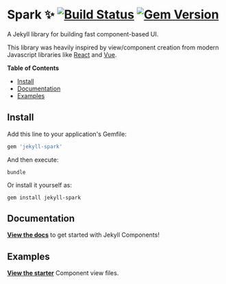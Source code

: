 # Spark ✨ [![Build Status](https://travis-ci.org/helpscout/jekyll-spark.svg?branch=master)](https://travis-ci.org/helpscout/jekyll-spark) [![Gem Version](https://badge.fury.io/rb/jekyll-spark.svg)](https://badge.fury.io/rb/jekyll-spark)

A Jekyll library for building fast component-based UI.

This library was heavily inspired by view/component creation from modern Javascript libraries like [React](https://facebook.github.io/react/) and [Vue](https://vuejs.org/).

**Table of Contents**

- [Install](#install)
- [Documentation](#documenation)
- [Examples](#examples)

## Install

Add this line to your application's Gemfile:

```ruby
gem 'jekyll-spark'
```

And then execute:
```
bundle
```

Or install it yourself as:
```
gem install jekyll-spark
```



## Documentation

**[View the docs](https://github.com/helpscout/jekyll-spark/blob/master/docs/introduction.md)** to get started with Jekyll Components!


## Examples

**[View the starter](https://github.com/helpscout/jekyll-spark/tree/master/examples)** Component view files.

